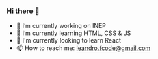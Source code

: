 ### Hi there 👋


- 💼 I’m currently working on INEP
- 🌱 I’m currently learning HTML, CSS & JS
- 🔭 I'm currently looking to learn React
- 📫 How to reach me: leandro.fcode@gmail.com
